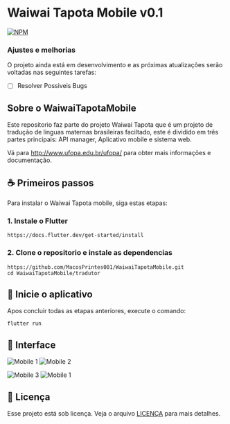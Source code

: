 # Waiwai Tapota Mobile v0.1
<!---Esses são exemplos. Veja https://shields.io para outras pessoas ou para personalizar este conjunto de escudos. Você pode querer incluir dependências, status do projeto e informações de licença aqui--->

[![NPM](https://img.shields.io/npm/l/react)](https://github.com/devsuperior/sds1-wmazoni/blob/master/LICENSE) 


### Ajustes e melhorias

O projeto ainda está em desenvolvimento e as próximas atualizações serão voltadas nas seguintes tarefas:

- [ ] Resolver Possiveis Bugs


## Sobre o WaiwaiTapotaMobile
Este repositorio faz parte do projeto Waiwai Tapota que é um projeto de tradução de linguas maternas brasileiras faciltado, este é dividido em três partes principais: API manager, Aplicativo mobile e sistema web.

Vá para http://www.ufopa.edu.br/ufopa/ para obter mais informações e documentação.

## ☕ Primeiros passos

Para instalar o Waiwai Tapota mobile, siga estas etapas:

### 1. Instale o Flutter

```
https://docs.flutter.dev/get-started/install
```

### 2. Clone o repositorio e instale as dependencias
```
https://github.com/MacosPrintes001/WaiwaiTapotaMobile.git
cd WaiwaiTapotaMobile/tradutor
```

## 🚀 Inicie o aplicativo

Apos concluir todas as etapas anteriores, execute o comando:

```
flutter run
```
## 📱 Interface
![Mobile 1](tradutor/Interface/login.jpeg) ![Mobile 2](tradutor/Interface/cadastro.jpeg)

![Mobile 3](tradutor/Interface/busca.jpeg) ![Mobile 1](tradutor/Interface/significado.jpeg) 



## 📝 Licença

Esse projeto está sob licença. Veja o arquivo [LICENÇA](LICENSE.md) para mais detalhes.
